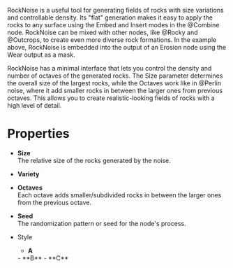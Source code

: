 


RockNoise is a useful tool for generating fields of rocks with size variations and controllable density. Its "flat" generation makes it easy to apply the rocks to any surface using the Embed and Insert modes in the @Combine node. RockNoise can be mixed with other nodes, like @Rocky and @Outcrops, to create even more diverse rock formations. In the example above, RockNoise is embedded into the output of an Erosion node using the Wear output as a mask.

RockNoise has a minimal interface that lets you control the density and number of octaves of the generated rocks. The Size parameter determines the overall size of the largest rocks, while the Octaves work like in @Perlin noise, where it add smaller rocks in between the larger ones from previous octaves. This allows you to create realistic-looking fields of rocks with a high level of detail.



# Properties

- **Size**  
  The relative size of the rocks generated by the noise.
- **Variety**  
  
- **Octaves**  
  Each octave adds smaller/subdivided rocks in between the larger ones from the previous octave. 
- **Seed**  
  The randomization pattern or seed for the node's process.
- Style
  - **A**  
  <desc>
  - **B**  
  <desc>
  - **C**  
  <desc>



